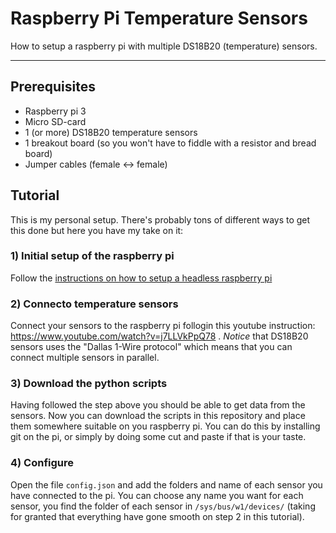 # Raspberry Pi Temperature Sensors

How to setup a raspberry pi with multiple DS18B20 (temperature) sensors.

---

## Prerequisites

- Raspberry pi 3
- Micro SD-card
- 1 (or more) DS18B20 temperature sensors
- 1 breakout board (so you won't have to fiddle with a resistor and bread board)
- Jumper cables (female <-> female)

## Tutorial

This is my personal setup. There's probably tons of different ways to get this done but here you have my take on it:

### 1) Initial setup of the raspberry pi
Follow the [instructions on how to setup a headless raspberry pi](https://hackernoon.com/raspberry-pi-headless-install-462ccabd75d0) 

### 2) Connecto temperature sensors
Connect your sensors to the raspberry pi follogin this youtube instruction:  https://www.youtube.com/watch?v=j7LLVkPpQ78 . *Notice* that DS18B20 sensors uses the "Dallas 1-Wire protocol" which means that you can connect multiple sensors in parallel.

### 3) Download the python scripts
Having followed the step above you should be able to get data from the sensors. Now you can download the scripts in this repository and place them somewhere suitable on you raspberry pi. You can do this by installing git on the pi, or simply by doing some cut and paste if that is your taste.

### 4) Configure 
Open the file `config.json` and add the folders and name of each sensor you have connected to the pi. You can choose any name you want for each sensor, you find the folder of each sensor in `/sys/bus/w1/devices/` (taking for granted that everything have gone smooth on step 2 in this tutorial).
